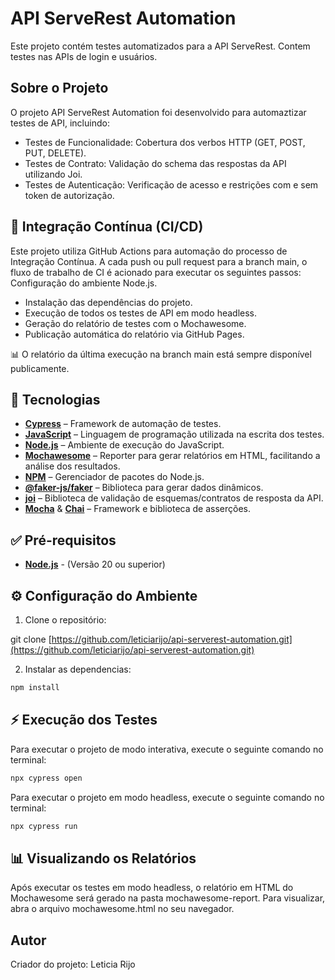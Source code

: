 # API ServeRest Automation

Este projeto contém testes automatizados para a API ServeRest. Contem testes nas APIs de login e usuários.

## Sobre o Projeto

O projeto API ServeRest Automation foi desenvolvido para automaztizar testes de API, incluindo:

- Testes de Funcionalidade: Cobertura dos verbos HTTP (GET, POST, PUT, DELETE).
- Testes de Contrato: Validação do schema das respostas da API utilizando Joi.
- Testes de Autenticação: Verificação de acesso e restrições com e sem token de autorização.


## 🔄 Integração Contínua (CI/CD)
Este projeto utiliza GitHub Actions para automação do processo de Integração Contínua. A cada push ou pull request para a branch main, o fluxo de trabalho de CI é acionado para executar os seguintes passos:
Configuração do ambiente Node.js.

- Instalação das dependências do projeto.
- Execução de todos os testes de API em modo headless.
- Geração do relatório de testes com o Mochawesome.
- Publicação automática do relatório via GitHub Pages.

📊 O relatório da última execução na branch main está sempre disponível publicamente.


## 🚀 Tecnologias

- **[Cypress](https://www.cypress.io/)** – Framework de automação de testes.
- **[JavaScript](https://developer.mozilla.org/pt-BR/docs/Web/JavaScript)** – Linguagem de programação utilizada na escrita dos testes.  
- **[Node.js](https://nodejs.org/)** – Ambiente de execução do JavaScript.  
- **[Mochawesome](https://github.com/adamgruber/mochawesome)** – Reporter para gerar relatórios em HTML, facilitando a análise dos resultados.  
- **[NPM](https://www.npmjs.com/)** – Gerenciador de pacotes do Node.js.  
- **[@faker-js/faker](https://github.com/faker-js/faker)** – Biblioteca para gerar dados dinâmicos.
- **[joi](https://joi.dev/)** – Biblioteca de validação de esquemas/contratos de resposta da API.  
- **[Mocha](https://mochajs.org/)** & **[Chai](https://www.chaijs.com/)** – Framework e biblioteca de asserções. 


## ✅ Pré-requisitos

- **[Node.js](https://nodejs.org/en/download/prebuilt-installer)** - (Versão 20 ou superior)



## ⚙️ Configuração do Ambiente

1. Clone o repositório:

git clone [https://github.com/leticiarijo/api-serverest-automation.git](https://github.com/leticiarijo/api-serverest-automation.git)

2. Instalar as dependencias:
```bash
npm install
```


## ⚡ Execução dos Testes

Para executar o projeto de modo interativa, execute o seguinte comando no terminal:
```bash
npx cypress open 
```

Para executar o projeto em modo headless, execute o seguinte comando no terminal:
```bash
npx cypress run
```

##  📊 Visualizando os Relatórios
Após executar os testes em modo headless, o relatório em HTML do Mochawesome será gerado na pasta mochawesome-report. Para visualizar, abra o arquivo mochawesome.html no seu navegador.

## Autor
Criador do projeto: Leticia Rijo
